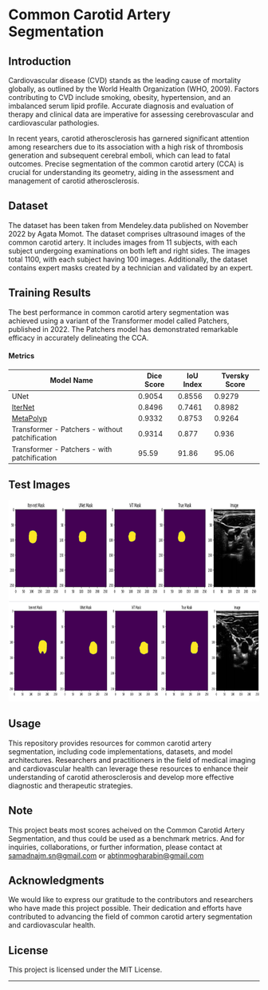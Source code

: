 # Common Carotid Artery Segmentation

## Introduction

Cardiovascular disease (CVD) stands as the leading cause of mortality globally, as outlined by the World Health Organization (WHO, 2009). Factors contributing to CVD include smoking, obesity, hypertension, and an imbalanced serum lipid profile. Accurate diagnosis and evaluation of therapy and clinical data are imperative for assessing cerebrovascular and cardiovascular pathologies.

In recent years, carotid atherosclerosis has garnered significant attention among researchers due to its association with a high risk of thrombosis generation and subsequent cerebral emboli, which can lead to fatal outcomes. Precise segmentation of the common carotid artery (CCA) is crucial for understanding its geometry, aiding in the assessment and management of carotid atherosclerosis.

## Dataset
The dataset has been taken from Mendeley.data published on November 2022 by Agata Momot. The dataset comprises ultrasound images of the common carotid artery. It includes images from 11 subjects, with each subject undergoing examinations on both left and right sides. The images total 1100, with each subject having 100 images. Additionally, the dataset contains expert masks created by a technician and validated by an expert.

## Training Results

The best performance in common carotid artery segmentation was achieved using a variant of the Transformer model called Patchers, published in 2022. The Patchers model has demonstrated remarkable efficacy in accurately delineating the CCA.
#### Metrics


| Model Name            |  Dice Score | IoU Index | Tversky Score |
|-----------------------|-------------|-----------|---------------|
|    UNet               |    0.9054        |  0.8556         |       0.9279        |
| [IterNet](https://github.com/conscienceli/IterNet)|      0.8496       |    0.7461        |    0.8982           |
| [MetaPolyp](https://github.com/huyquoctrinh/MetaPolyp-CBMS2023)|  0.9332            |    0.8753        |  0.9264              |
|Transformer - Patchers - without patchification |   0.9314  |  0.877          |       0.936 |
|Transformer - Patchers -  with patchification|   95.59  |     91.86       |         95.06           |

## Test Images
<img src="images/test1.png" alt="Image 1" width="800" height="200"> <img src="images/test2.png" alt="Image 2" width="800" height="200">




## Usage

This repository provides resources for common carotid artery segmentation, including code implementations, datasets, and model architectures. Researchers and practitioners in the field of medical imaging and cardiovascular health can leverage these resources to enhance their understanding of carotid atherosclerosis and develop more effective diagnostic and therapeutic strategies.

## Note

This project beats most scores acheived on the Common Carotid Artery Segmentation, and thus could be used as a benchmark metrics. And for inquiries, collaborations, or further information, please contact at samadnajm.sn@gmail.com or abtinmogharabin@gmail.com

## Acknowledgments

We would like to express our gratitude to the contributors and researchers who have made this project possible. Their dedication and efforts have contributed to advancing the field of common carotid artery segmentation and cardiovascular health.



## License

This project is licensed under the MIT License.

---
